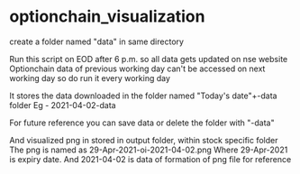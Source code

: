 # optionchain_visualization

create a folder named "data" in same directory

Run this script on EOD after 6 p.m. so all data gets updated on nse website
Optionchain data of previous working day can't be accessed on next working day so do run it every working day

It stores the data downloaded in the folder named
"Today's date"+-data folder
Eg - 2021-04-02-data

For future reference you can save data or delete the folder with "-data" 

And visualized png in stored in output folder, within stock specific folder
The png is named as
29-Apr-2021-oi-2021-04-02.png
Where 29-Apr-2021 is expiry date.
And 2021-04-02 is data of formation of png file for reference
